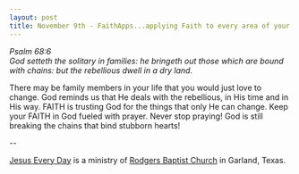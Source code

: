 ```yaml
---
layout: post
title: November 9th - FaithApps...applying Faith to every area of your
---
```


_Psalm 68:6  
God setteth the solitary in families: he bringeth out those which
are bound with chains: but the rebellious dwell in a dry land._

There may be family members in your life that you would just love
to change. God reminds us that He deals with the rebellious, in His
time and in His way. FAITH is trusting God for the things that only
He can change. Keep your FAITH in God fueled with prayer. Never stop
praying! God is still breaking the chains that bind stubborn
hearts!

 --

<a href=http://jesuseveryday.net>Jesus Every Day</a> is a ministry of <a href=http://rodgersbaptist.net>Rodgers Baptist Church</a> in Garland, Texas.
